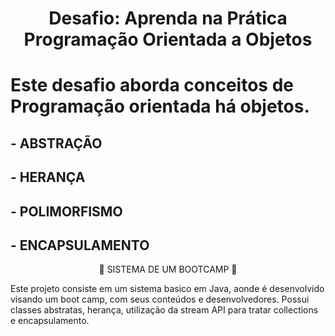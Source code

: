 <h1 align="center"> Desafio: Aprenda na Prática Programação Orientada a Objetos </h1>

#  Este desafio aborda conceitos de Programação orientada há objetos.
## - ABSTRAÇÃO
## - HERANÇA
## - POLIMORFISMO 
## - ENCAPSULAMENTO

<p align="center"> 📜 SISTEMA DE UM BOOTCAMP 📜 </P>
<p> Este projeto consiste em um sistema basico em Java, aonde é desenvolvido visando um boot camp, com seus conteúdos e desenvolvedores. Possui classes abstratas, herança, utilização da stream API para tratar collections e encapsulamento. </p>


